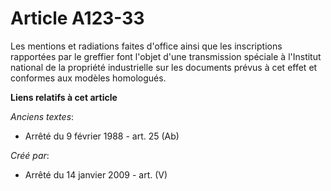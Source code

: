 # Article A123-33

Les mentions et radiations faites d'office ainsi que les inscriptions rapportées par le greffier font l'objet d'une
transmission spéciale à l'Institut national de la propriété industrielle sur les documents prévus à cet effet et conformes
aux modèles homologués.

**Liens relatifs à cet article**

_Anciens textes_:

  - Arrêté du 9 février 1988 - art. 25 (Ab)

_Créé par_:

  - Arrêté du 14 janvier 2009 - art. (V)
